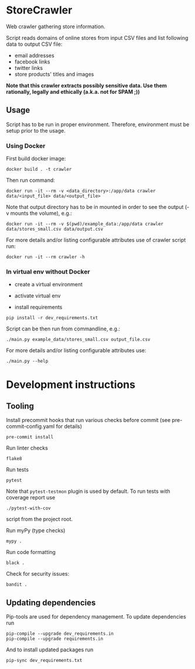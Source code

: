 # StoreCrawler
Web crawler gathering store information.

Script reads domains of online stores from input CSV files and list following data to output CSV file:
- email addresses
- facebook links
- twitter links
- store products' titles and images 

**Note that this crawler extracts possibly sensitive data. Use them rationally, legally and ethically (a.k.a. not for SPAM ;))**

## Usage
Script has to be run in proper environment. Therefore, environment must be setup prior to the usage.

### Using Docker
First build docker image:
```
docker build . -t crawler
```
Then run command:

```
docker run -it --rm -v <data_directory>:/app/data crawler data/<input_file> data/<output_file>
```

Note that output directory has to be in mounted in order to see the output (-v mounts the volume), e.g.:
```
docker run -it --rm -v $(pwd)/example_data:/app/data crawler data/stores_small.csv data/output.csv
```

For more details and/or listing configurable attributes use of crawler script run:

```
docker run -it --rm crawler -h
```

### In virtual env without Docker
* create a virtual environment
* activate virtual env

* install requirements
```
pip install -r dev_requirements.txt
```

Script can be then run from commandline, e.g.:
```
./main.py example_data/stores_small.csv output_file.csv
```
For more details and/or listing configurable attributes use:
```
./main.py --help
```

# Development instructions
## Tooling
Install precommit hooks that run various checks before commit (see pre-commit-config.yaml for details)
```
pre-commit install
```
Run linter checks
```
flake8
```
Run tests
```
pytest
```

Note that `pytest-testmon` plugin is used by default. To run tests with coverage report use
```
./pytest-with-cov
```
script from the project root.

Run myPy (type checks)
```
mypy .
```
Run code formatting
```
black .
```
Check for security issues:
```
bandit .
```

## Updating dependencies
Pip-tools are used for dependency management. To update dependencies run
```
pip-compile --upgrade dev_requirements.in
pip-compile --upgrade requirements.in
```
And to install updated packages run
```
pip-sync dev_requirements.txt
```